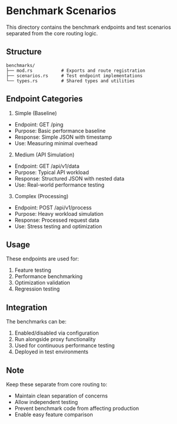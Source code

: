 # Benchmark Scenarios

This directory contains the benchmark endpoints and test scenarios separated from the core routing logic.

## Structure

```
benchmarks/
├── mod.rs           # Exports and route registration
├── scenarios.rs     # Test endpoint implementations
└── types.rs         # Shared types and utilities
```

## Endpoint Categories

1. Simple (Baseline)
- Endpoint: GET /ping
- Purpose: Basic performance baseline
- Response: Simple JSON with timestamp
- Use: Measuring minimal overhead

2. Medium (API Simulation)
- Endpoint: GET /api/v1/data
- Purpose: Typical API workload
- Response: Structured JSON with nested data
- Use: Real-world performance testing

3. Complex (Processing)
- Endpoint: POST /api/v1/process
- Purpose: Heavy workload simulation
- Response: Processed request data
- Use: Stress testing and optimization

## Usage

These endpoints are used for:
1. Feature testing
2. Performance benchmarking
3. Optimization validation
4. Regression testing

## Integration

The benchmarks can be:
1. Enabled/disabled via configuration
2. Run alongside proxy functionality
3. Used for continuous performance testing
4. Deployed in test environments

## Note

Keep these separate from core routing to:
- Maintain clean separation of concerns
- Allow independent testing
- Prevent benchmark code from affecting production
- Enable easy feature comparison

